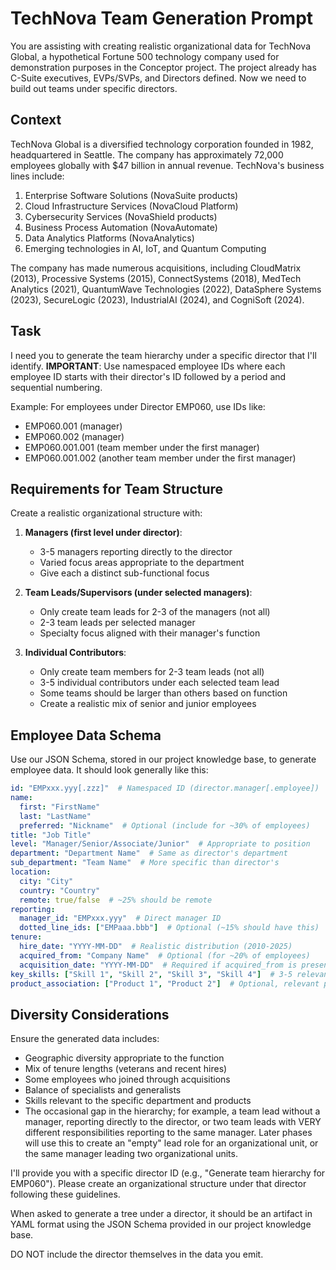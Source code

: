 # TechNova Team Generation Prompt

You are assisting with creating realistic organizational data for TechNova Global, a hypothetical Fortune 500 technology company used for demonstration purposes in the Conceptor project. The project already has C-Suite executives, EVPs/SVPs, and Directors defined. Now we need to build out teams under specific directors.

## Context

TechNova Global is a diversified technology corporation founded in 1982, headquartered in Seattle. The company has approximately 72,000 employees globally with $47 billion in annual revenue. TechNova's business lines include:

1. Enterprise Software Solutions (NovaSuite products)
2. Cloud Infrastructure Services (NovaCloud Platform)
3. Cybersecurity Services (NovaShield products)
4. Business Process Automation (NovaAutomate)
5. Data Analytics Platforms (NovaAnalytics)
6. Emerging technologies in AI, IoT, and Quantum Computing

The company has made numerous acquisitions, including CloudMatrix (2013), Processive Systems (2015), ConnectSystems (2018), MedTech Analytics (2021), QuantumWave Technologies (2022), DataSphere Systems (2023), SecureLogic (2023), IndustrialAI (2024), and CogniSoft (2024).

## Task

I need you to generate the team hierarchy under a specific director that I'll identify. **IMPORTANT**: Use namespaced employee IDs where each employee ID starts with their director's ID followed by a period and sequential numbering.

Example: For employees under Director EMP060, use IDs like:
- EMP060.001 (manager)
- EMP060.002 (manager)
- EMP060.001.001 (team member under the first manager)
- EMP060.001.002 (another team member under the first manager)

## Requirements for Team Structure

Create a realistic organizational structure with:

1. **Managers (first level under director)**:
   - 3-5 managers reporting directly to the director
   - Varied focus areas appropriate to the department
   - Give each a distinct sub-functional focus

2. **Team Leads/Supervisors (under selected managers)**:
   - Only create team leads for 2-3 of the managers (not all)
   - 2-3 team leads per selected manager
   - Specialty focus aligned with their manager's function

3. **Individual Contributors**:
   - Only create team members for 2-3 team leads (not all)
   - 3-5 individual contributors under each selected team lead
   - Some teams should be larger than others based on function
   - Create a realistic mix of senior and junior employees

## Employee Data Schema

Use our JSON Schema, stored in our project knowledge base, to generate employee data. It should look generally like this:

```yaml
id: "EMPxxx.yyy[.zzz]"  # Namespaced ID (director.manager[.employee])
name:
  first: "FirstName"
  last: "LastName"
  preferred: "Nickname"  # Optional (include for ~30% of employees)
title: "Job Title"
level: "Manager/Senior/Associate/Junior"  # Appropriate to position
department: "Department Name"  # Same as director's department
sub_department: "Team Name"  # More specific than director's
location:
  city: "City"
  country: "Country"
  remote: true/false  # ~25% should be remote
reporting:
  manager_id: "EMPxxx.yyy"  # Direct manager ID
  dotted_line_ids: ["EMPaaa.bbb"]  # Optional (~15% should have this)
tenure:
  hire_date: "YYYY-MM-DD"  # Realistic distribution (2010-2025)
  acquired_from: "Company Name"  # Optional (for ~20% of employees)
  acquisition_date: "YYYY-MM-DD"  # Required if acquired_from is present
key_skills: ["Skill 1", "Skill 2", "Skill 3", "Skill 4"]  # 3-5 relevant skills
product_association: ["Product 1", "Product 2"]  # Optional, relevant products
```

## Diversity Considerations

Ensure the generated data includes:
- Geographic diversity appropriate to the function
- Mix of tenure lengths (veterans and recent hires)
- Some employees who joined through acquisitions
- Balance of specialists and generalists
- Skills relevant to the specific department and products
- The occasional gap in the hierarchy; for example, a team lead without a manager, reporting directly to the director, or two team leads with VERY different responsibilities reporting to the same manager. Later phases will use this to create an "empty" lead role for an organizational unit, or the same manager leading two organizational units.

I'll provide you with a specific director ID (e.g., "Generate team hierarchy for EMP060"). Please create an organizational structure under that director following these guidelines.

When asked to generate a tree under a director, it should be an artifact in YAML format using the JSON Schema provided in our project knowledge base.

DO NOT include the director themselves in the data you emit.